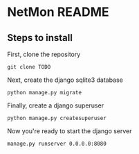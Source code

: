 NetMon README
=============

## Steps to install
First, clone the repository

    git clone TODO

Next, create the django sqlite3 database

    python manage.py migrate

Finally, create a django superuser

    python manage.py createsuperuser

Now you're ready to start the django server

    manage.py runserver 0.0.0.0:8080
